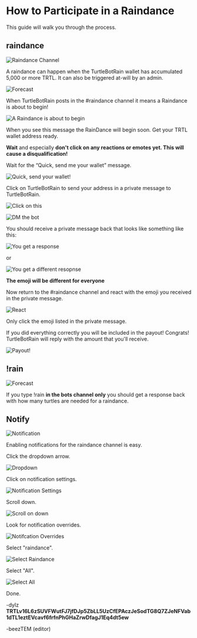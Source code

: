 # How to Participate in a Raindance

This guide will walk you through the process.

## raindance

![Raindance Channel](../images/raindance/rain1.jpg)

A raindance can happen when the TurtleBotRain wallet has accumulated 5,000 or more TRTL. It can also be triggered at-will by an admin.

![Forecast](../images/raindance/forecast.jpg)

When TurtleBotRain posts in the #raindance channel it means a Raindance is about to begin!

![A Raindance is about to begin](../images/raindance/tuttut.jpg)

When you see this message the RainDance will begin soon.
Get your TRTL wallet address ready.

**Wait** and especially **don't click on any reactions or emotes yet. This will cause a disqualification!**

Wait for the “Quick, send me your wallet” message.

![Quick, send your wallet!](../images/raindance/quick_rain.jpg)

Click on TurtleBotRain to send your address in a private message to TurtleBotRain.

![Click on this](../images/raindance/turtlebotrain.jpg)

![DM the bot](../images/raindance/pm_bot.jpg)

You should receive a private message back that looks like something like this:

![You get a response](../images/raindance/respo1.jpg)

or

![You get a different resopnse](../images/raindance/respo2.jpg)

**The emoji will be different for everyone**

Now return to the #raindance channel and react with the emoji you received in the private message.

![React](../images/raindance/react.jpg)

Only click the emoji listed in the private message.

If you did everything correctly you will be included in the payout! Congrats!
TurtleBotRain will reply with the amount that you'll receive.

![Payout!](../images/raindance/payout.jpg)






## !rain

![Forecast](../images/raindance/forecast.jpg)

If you type !rain **in the bots channel only** you should get a response back with how many turtles are needed for a raindance.


## Notify


![Notification](../images/raindance/notify.jpg)


Enabling notifications for the raindance channel is easy.

Click the dropdown arrow.

![Dropdown](../images/raindance/notify1.jpg)

Click on notification settings.

![Notification Settings](../images/raindance/notify2.jpg)

Scroll down.

![Scroll on down](../images/raindance/notify3.jpg)

Look for notification overrides.

![Notifcation Overrides](../images/raindance/notify4.jpg)

Select "raindance".

![Select Raindance](../images/raindance/notify5.jpg)

Select "All".

![Select All](../images/raindance/notify6.jpg)

Done.



-dylz
**TRTLv16L6zSUVFWutFJ7jfDJp5ZbLL5UzCfEPAczJeSodTG8Q7ZJeNFVab1dTL1eztEVcavf6frfnPhGHaZrwDfagJ1Eq4dt5ew**

-beezTEM (editor)
